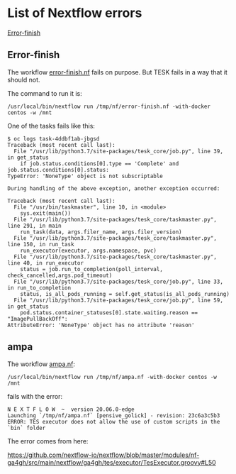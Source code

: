 # List of Nextflow errors

[Error-finish](#Error-finish)

## Error-finish

The workflow [error-finish.nf](https://github.com/nextflow-io/nextflow/blob/master/tests/error-finish.nf) fails on purpose. But TESK fails in a way that it should not.

The command to run it is:

```
/usr/local/bin/nextflow run /tmp/nf/error-finish.nf -with-docker centos -w /mnt
```

One of the tasks fails like this:

```
$ oc logs task-4ddbf1ab-jbgsd                  
Traceback (most recent call last):
  File "/usr/lib/python3.7/site-packages/tesk_core/job.py", line 39, in get_status
    if job.status.conditions[0].type == 'Complete' and job.status.conditions[0].status:
TypeError: 'NoneType' object is not subscriptable

During handling of the above exception, another exception occurred:

Traceback (most recent call last):
  File "/usr/bin/taskmaster", line 10, in <module>
    sys.exit(main())
  File "/usr/lib/python3.7/site-packages/tesk_core/taskmaster.py", line 291, in main
    run_task(data, args.filer_name, args.filer_version)
  File "/usr/lib/python3.7/site-packages/tesk_core/taskmaster.py", line 150, in run_task
    run_executor(executor, args.namespace, pvc)
  File "/usr/lib/python3.7/site-packages/tesk_core/taskmaster.py", line 40, in run_executor
    status = job.run_to_completion(poll_interval, check_cancelled,args.pod_timeout)
  File "/usr/lib/python3.7/site-packages/tesk_core/job.py", line 33, in run_to_completion
    status, is_all_pods_running = self.get_status(is_all_pods_running)
  File "/usr/lib/python3.7/site-packages/tesk_core/job.py", line 59, in get_status
    pod.status.container_statuses[0].state.waiting.reason == "ImagePullBackOff":
AttributeError: 'NoneType' object has no attribute 'reason'

```

## ampa

The workflow [ampa.nf](https://github.com/nextflow-io/nextflow/blob/master/tests/ampa.nf):
```
/usr/local/bin/nextflow run /tmp/nf/ampa.nf -with-docker centos -w /mnt
```

fails with the error:

```
N E X T F L O W  ~  version 20.06.0-edge
Launching `/tmp/nf/ampa.nf` [pensive_golick] - revision: 23c6a3c5b3
ERROR: TES executor does not allow the use of custom scripts in the `bin` folder
```

The error comes from here:

<https://github.com/nextflow-io/nextflow/blob/master/modules/nf-ga4gh/src/main/nextflow/ga4gh/tes/executor/TesExecutor.groovy#L50>
